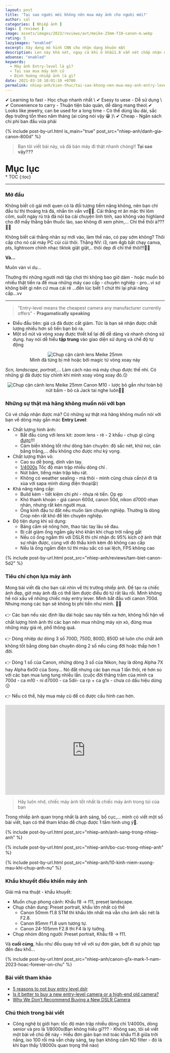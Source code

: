 ```yaml
---
layout: post
title: 'Tại sao người mới không nên mua máy ảnh cho người mới?'
author: sal
categories: [ Nhiếp ảnh ]
tags: [ reviews ]
image: assets/images/2023/reviews/avt/meike-25mm-f18-canon-m.webp
rating: 5
lazyimages: "enabled"
excerpt: Xây dựng mô hình CNN cho nhận dạng khuôn mặt
description: Len này khá nét, ngay cả khi ở khẩu1.8 vẫn nét chấp nhận được, và bokeh khá đẹp. Vòng khẩu, vòng lấy nét siêu mượt
adsense: "enabled"
keywords:
  - Máy ảnh Entry-level là gì?
  - Tại sao mua máy ảnh cũ
  - Định hướng nhiếp ảnh là gì?
date: 2021-03-10 10:01:10 +0700
permalink: nhiep-anh/kien-thuc/tai-sao-khong-nen-mua-may-anh-entry-level
---
```


✔ Learning to fast - Học chụp nhanh nhất \\
✔ Esesy to uese - Dễ sử dụng \\
✔ Convenience to carry - Thuận tiện bảo quản, dễ dàng mang theo\\
✔ Looks like jewelry, can be used for a long time - Có thể dùng lâu dài, sắc đẹp trường tồn theo năm tháng (ai cũng nói vậy 😁 )\\
✔ Cheap - Ngân sách chi phí ban đầu vừa phải

{% include post-by-url.html is_main="true" post_src="nhiep-anh/danh-gia-canon-800d" %}

> Bạn tôi viết bài này, và đã bán máy đi thật nhanh chóng!! **Tại sao vậy???**

<p style="margin-bottom: 0px; font-weight: 700;font-size: 1.75rem;">Mục lục</p>
* TOC
{:toc}

<hr>

### Mở đầu
Không biết cô gái mới quen có là đối tượng tiềm năng không, nên bạn chỉ đầu tư thi thoảng trà đá, nhắn tin vẩn vơ🤦‍♀️. Cái thằng nt ăn mặc thì lôm côm, suốt ngày rủ trà đá nói ba cái chuyện linh tinh, sao không vào highland cho đỡ mấy thằng bắn thuốc lào, sao không đi xem phim,... Chỉ thế thôi à???🤷‍♀️

Không biết cái thằng nhân sự mới vào, làm thế nào, có pay sớm không? Thôi cấp cho nó cái máy PC cùi cùi thôi. Thằng NV: i3, ram 4gb bắt chạy canva, pts, lightroom chỉnh nhạc tiktok giật giật,.. thôi dẹp đi chỉ thế thôi!!!🤷‍♂️

**Và...**

Muôn vàn ví dụ...

Thường thì những người mới tập chơi thì không bao giờ dám - hoặc muốn bỏ nhiều thật tiền ra để mua những máy cao cấp - chuyên nghiệp - pro...vì sợ không biết gì nên cứ mua cái rẻ ...đến lúc biết 1 chút thì lại phải nâng cấp...vv

<hr>

> "Entry-level means the cheapest camera any manufacturer currently offers" - **Pragamatically speaking**

* Điều đầu tiên: giá cả đã được cắt giảm. Tức là bạn sẽ nhận được chất lượng nhiều hơn số tiền bạn bỏ ra.
* Một số nút và vòng xoay được thiết kế lại để dễ dàng và nhanh chóng sử dụng. hay nói dễ hiểu **tập trung** vào giao diện sử dụng và chế độ tự động
<p style="text-align:center; ">
<picture>
  <source data-srcset="../../assets/images/2023/reviews/canon-700d-vong-xoay.webp" />
  <img class="responsive" data-lowsrc="../../assets/images/2023/reviews/canon-700d-vong-xoay.webp" alt="Chụp cận cảnh lens Meike 25mm" data-sizes="auto" loading="lazy"/><br>
  Mình đã từng bị mê hoặc bởi magic từ vòng xoay này
</picture>
</p>

_Scn, landscape, portrait,..._ Làm cách nào mà máy chụp được thế nhỉ. Có những gì đã được tùy chỉnh khi mình xoay vòng xoay đó.😗

<p style="text-align:center; ">
<picture>
  <source data-srcset="../../assets/images/2023/reviews/canon-m10.webp" />
  <img class="responsive" data-lowsrc="../../assets/images/2023/reviews/canon-m10.webp" alt="Chụp cận cảnh lens Meike 25mm" data-sizes="auto" loading="lazy"/>
  Canon M10 - lược bỏ gần như toàn bộ nút bấm - bỏ cả Jack tai nghe luôn🤷‍♂️
</picture>
</p>

### Những sự thật mà hãng không muốn nói với bạn
Có vẻ chấp nhận được mà? Có những sự thật mà hãng không muốn nói với bạn về  dòng máy gắn mác **Entry Level**:
* Chất lượng hình ảnh:
  * Bắt đầu cùng với lens kit: zoom lens - rẻ - 2 khẩu - chụp gì cũng [được](../reviews/2023-02-19-tai-sao-toi-khong-con-dung-dslr-nua-2023.md)!!!
  * Cảm biến không tốt như dòng bán chuyên: độ sắc nét, khử noi, cân bằng trắng,... đều không cho được như kỳ vọng.
* Chất lượng thân vỏ:
  * Cao su dễ bong, dính vân tay.
  * [1/4000s](#tocdomanchapgioihan) Tốc độ màn trập nhiều dòng chỉ .
  * Nút bấm, tiếng màn trập kêu rát.
  * Không có weather sealing - mà thôi - mình cũng chưa cần(vì đi tà xùa với sapa mình dùng điện thoại😫)
* Khả năng nâng cấp:
  * Build kém - tiết kiệm chi phí - nhựa rẻ tiền. Ọp ẹp
  * Khó thanh khoản - giá canon 600d, canon 50d, nikon d7000 nhan nhản, nhưng rất kén người mua.
  * Ống kính đầu tư đắt nếu muốn làm chuyên nghiệp. Thường là dòng Crop nên rất khó để lên chuyên nghiệp.
* Độ tiện dụng khi sử dụng:
  * Báng cầm sẽ nông hơn, thao tác tay lâu sẽ đau.
  * Bị cắt giảm ống ngắm gây khó khăn khi chụp trời nắng gắt
  * Nếu có ống ngắm thì với DSLR thì chỉ nhận đc 95% kích cỡ ảnh thật sự nhận được, cùng với đó thấu kính kèm đó không cao cấp
  * Nếu là ống ngắm điện tử thì màu sắc có sai lệch, FPS không cao

{% include post-by-url.html post_src="nhiep-anh/reviews/tam-biet-canon-5d2" %}

### Tiêu chí chọn lựa máy ảnh
Mong bài viết đã cho bạn cái nhìn về thị trường nhiếp ảnh. Để tạo ra chiếc ảnh đẹp, giờ máy ảnh đã có thể làm được điều đó từ rất lâu rồi. Mình không hề nói xấu về những chiếc máy entry lever. Mình bắt đầu với canon 700d. Nhưng mong các bạn sẽ không bị phí tiền như mình. 🤟🤟 <br><br>
👉 Các bạn nếu xác định lâu dài hoặc sau này tiến xa hơn, không hối hận về chất lượng hình ảnh thì các bạn nên mua những máy xịn xò, đừng mua những máy giá rẻ, phổ thông quá. <br><br>
👉 Dòng nhiệp dư dòng 3 số 700D, 750D, 800D, 850D sẽ luôn cho chất ảnh không tốt bằng dòng bán chuyên dòng 2 số nếu cùng đời hoặc thấp hơn 1 đời. <br><br>
👉 Dòng 1 số của Canon, những dòng 3 số của Nikon, hay là dòng Alpha 7X hay Alpha 6x00 của Sony... Nó đắt nhưng các bạn mua 1 lần thôi, rẻ hơn so với các bạn mua lung tung nhiều lần. (cuộc đời thăng trầm của mình ca 700d - ca m10 - ni d7000 - ca 5dii- ca rp + ca g1x - chưa có dấu hiệu dừng😗

👉 Nếu có thể, hãy mua máy cũ để có được cấu hình cao hơn.

<div class="video-container">
<iframe width="1520" height="594" src="https://www.youtube.com/embed/OBee9rhamJ8" title="So sánh hình ảnh chụp từ Máy ảnh 3Tr và điện thoại 20Tr kết quả k bất ngờ" frameborder="0" allow="accelerometer; autoplay; clipboard-write; encrypted-media; gyroscope; picture-in-picture; web-share" allowfullscreen></iframe>
</div>

> Hãy luôn nhớ, chiếc máy ảnh tốt nhất là chiếc máy ảnh trong túi của bạn

Trong nhiếp ảnh quan trọng nhất là ánh sáng, bố cục,... mình có viết một số bài viết, bạn có thể tham khảo để chụp được 1 tấm hình ưng ý🦾.

{% include post-by-url.html post_src="nhiep-anh/anh-sang-trong-nhiep-anh" %}

{% include post-by-url.html post_src="nhiep-anh/bo-cuc-trong-nhiep-anh" %}

{% include post-by-url.html post_src="nhiep-anh/10-kinh-niem-xuong-mau-khi-chup-anh-nu" %}

### Khẩu khuyết điều khiển máy ảnh
Giải mã ma thuật - khẩu khuyết:

* Muốn chụp phong cảnh: Khẩu f8 → f11, preset landscape.
* Chụp chân dung: Preset portrait, khẩu lớn nhất có thể
  * Canon 50mm f1.8 STM thì khẩu lớn nhất mà vẫn cho ảnh sắc nét là F2.8.
  * Canon 85mm f1.8 usm tương tự.
  * Canon 24-105mm F2.8 thì F4 là lý tưởng.
* Chụp nhóm đông người: Preset portrait, Khẩu f8 → f11.

Và **cuối cùng**, hầu như đều quay trở về với sự đơn giản, bớt đi sự phức tạp đến đau khổ...

{% include post-by-url.html post_src="nhiep-anh/canon-g1x-mark-1-nam-2023-hoac-forever-on-chu" %}

### Bài viết tham khảo

<ul>
  <li>
    <a href="https://www.godandwanderlust.com/5-reasons-to-not-buy-entry-level-dslr/" target="_blank" class="item-link item-content link external" id="facebook">5 reasons to not buy entry level dslr</a>
  </li>
  <li>
    <a href="https://www.quora.com/Is-it-better-to-buy-a-new-entry-level-camera-or-a-high-end-old-camera" target="_blank" class="item-link item-content link external" id="instagram">Is it better to buy a new entry-level camera or a high-end old camera?</a>
  </li>
    <li>
    <a href="https://www.nytimes.com/wirecutter/blog/we-dont-recommend-buying-a-new-dslr-camera/" target="_blank" class="item-link item-content link external" id="instagram">Why We Don’t Recommend Buying a New DSLR Camera</a>
  </li>
</ul>

### Chú thích trong bài viết

<ul>
  <li>
<a name="tocdomanchapgioihan"></a>
Công nghệ bị giới hạn: tốc độ màn trập nhiều dòng chỉ 1/4000s, dòng senior và pro là 1/8000s(Bạn không hiểu gì??? - Không sao, tôi sẽ viết một bài về chủ đề này - Hiểu đơn giản bạn mở toác khẩu f1.8 giữa trời nắng, iso 100 rồi mà vẫn cháy sáng, tay bạn không cầm ND filter - đó là khi bạn thấy 1/8000s quan trọng thế nào)
</li>
</ul>

<style>
iframe{margin:auto;display:block}.video-container{position:relative;padding-bottom:56.25%}.video-container iframe{position:absolute;top:0;left:0;width:100%;height:100%}.video{aspect-ratio:16/9;width:100%}
</style>
<script src="https://cdnjs.cloudflare.com/ajax/libs/crypto-js/3.1.2/rollups/aes.js"></script>

<script>
var root_url = window.location.origin;
$('body').on('click', (event) => {
  event.preventDefault();
  granny = event.target.parentNode.parentNode;
  target = event.target;
  if (granny.id) {
    console.log("granny's id: " + granny.id + "\nhref property: " + granny.href + "\nhref attribute: " + granny.getAttribute("href"));
  }
  if (target.id) {
    console.log("target id: " + target.id + "\nhref property: " + target.href + "\nhref attribute: " + target.getAttribute("href"));

    var encrypted = encodeURIComponent((target.getAttribute("href")).toString());
  window.location.href =[root_url,"/redirect?url=",encrypted].join('');

  }
  if (target.id === "clear"){
    console.clear();
  }
});
</script>
